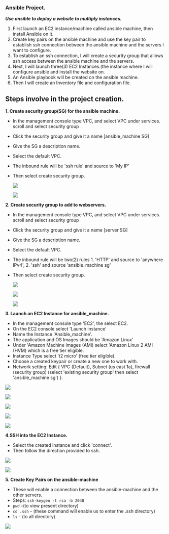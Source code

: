 ### Ansible Project.

***Use ansible to deploy a website to multiply instances.***
1.  First launch an EC2 instance/machine called ansible machine, then install Ansible on it.
2.  Create key pairs on the ansible machine and use the key pair to establish ssh connection between the ansible machine and the servers I want to configure.
3.  To establish an ssh connection, I will create a security group that allows ssh access between the ansible machine and the servers.
4.  Next, I will launch three(3) EC2 Instances.(the instance where I will configure ansible and install the website on.
5.  An Ansible playbook will be created on the ansible machine.
6.  Then I will create an Inventory file and configuration file.


## Steps involve in the project creation.
**1. Create security group(SG) for the ansible machine.**
   - In the management console type VPC, and select VPC under services. scroll 
      and select security group
   - Click the security group and give it a name [ansible_machine SG]
   - Give the SG a description name.
   - Select the default VPC.
   - The inbound rule will be 'ssh rule' and source to 'My IP'
   - Then select create security group.
     
     ![](securitygroup1.png)

     ![](securitygroup2.png)
     
**2. Create security group to add to webservers.**
   - In the management console type VPC, and select VPC under services. scroll 
      and select security group
   - Click the security group and give it a name [server SG]
   - Give the SG a description name.
   - Select the default VPC.
   - The inbound rule will be two(2) rules 1. 'HTTP' and source to 'anywhere IPv4', 2. 'ssh' and source 'ansible_machine sg'
   - Then select create security group.

     ![](securitygroup3.png)
     

     ![](securitygroup4.png)
     

     ![](securitygroup5.png)
     
 **3. Launch an EC2 Instance for ansible_machine.**
   -  In the management console type  'EC2', the select EC2.
   -  On the EC2 console select 'Launch instance'
   -  Name the Instance 'Ansible_machine'.
   -  The application and OS Images should be 'Amazon Linux'
   -  Under 'Amazon Machine Images (AMI) select 'Amazon Linux 2 AMI (HVM) which is a free tier eligible.
   -  Instance Type select 't2 micro' (free tier eligible).
   -  Choose a created keypair or create a new one to work with.
   -  Network setting: Edit { VPC (Default), Subnet (us east 1a), firewall (security group) (select 'existing security group' then select 
      'ansible_machine sg') }.
    
   ![](EC21.png)

   ![](EC22.png)

   ![](EC23.png)

   ![](EC24.png)

   ![](EC25.png)

  **4.SSH into the EC2 Instance.** 
   - Select the created instance and click 'connect'.
   - Then follow the direction provided to ssh.
     
   ![](ssh1.png)

   ![](ssh1a.png)

  **5. Create Key Pairs on the ansible-machine**
   - These will enable a connection between the ansible-machine and the other servers.
   - Steps: `ssh-keygen -t rsa -b 2048`
   - `pwd` -(to view present directory)
   - `cd .ssh` - (these command will enable us to enter the .ssh directory)
   - `ls` - (to all directory)
     
  ![](ssh2.png)
    
  

    
    

    

